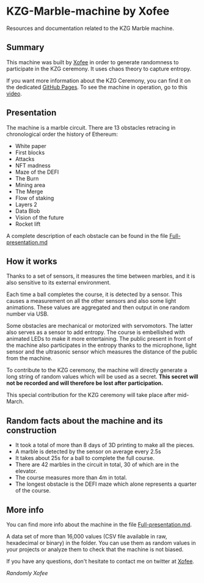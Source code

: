 # KZG-Marble-machine by Xofee

Resources and documentation related to the KZG Marble machine.

## Summary

This machine was built by [Xofee](https://twitter.com/Xofee3) in order to generate randomness to participate in the KZG ceremony.
It uses chaos theory to capture entropy.

If you want more information about the KZG Ceremony, you can find it on the dedicated [GitHub Pages](https://github.com/ethereum/kzg-ceremony).
To see the machine in operation, go to this [video](https://www.youtube.com/watch?v=zKrcUxOeBF4).

## Presentation

The machine is a marble circuit. There are 13 obstacles retracing in chronological order the history of Ethereum:

- White paper
- First blocks
- Attacks
- NFT madness
- Maze of the DEFI
- The Burn
- Mining area
- The Merge
- Flow of staking
- Layers 2
- Data Blob
- Vision of the future
- Rocket lift

A complete description of each obstacle can be found in the file [Full-presentation.md](/Full-presentation.md)

## How it works

Thanks to a set of sensors, it measures the time between marbles, and it is also sensitive to its external environment.

Each time a ball completes the course, it is detected by a sensor. This causes a measurement on all the other sensors and also some light animations.
These values are aggregated and then output in one random number via USB.

Some obstacles are mechanical or motorized with servomotors. The latter also serves as a sensor to add entropy.
The course is embellished with animated LEDs to make it more entertaining.
The public present in front of the machine also participates in the entropy thanks to the microphone, light sensor and the ultrasonic sensor which measures the distance of the public from the machine.

To contribute to the KZG ceremony, the machine will directly generate a long string of random values which will be used as a secret.
**This secret will not be recorded and will therefore be lost after participation.**

This special contribution for the KZG ceremony will take place after mid-March.

## Random facts about the machine and its construction

- It took a total of more than 8 days of 3D printing to make all the pieces.
- A marble is detected by the sensor on average every 2.5s
- It takes about 25s for a ball to complete the full course.
- There are 42 marbles in the circuit in total, 30 of which are in the elevator.
- The course measures more than 4m in total.
- The longest obstacle is the DEFI maze which alone represents a quarter of the course.

## More info


You can find more info about the machine in the file [Full-presentation.md](/Full-presentation.md).

A data set of more than 16,000 values (CSV file available in raw, hexadecimal or binary) in the folder.
You can use them as random values in your projects or analyze them to check that the machine is not biased.

If you have any questions, don't hesitate to contact me on twitter at [Xofee](https://twitter.com/Xofee3).




*Randomly Xofee*



